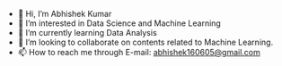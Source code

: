 - 👋 Hi, I’m Abhishek Kumar
- 👀 I’m interested in Data Science and Machine Learning
- 🌱 I’m currently learning Data Analysis
- 💞️ I’m looking to collaborate on contents related to Machine Learning.
- 📫 How to reach me through E-mail: abhishek160605@gmail.com

<!---
abhikr5/abhikr5 is a ✨ special ✨ repository because its `README.md` (this file) appears on your GitHub profile.
You can click the Preview link to take a look at your changes.
--->
